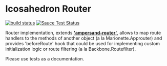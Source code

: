 
# Icosahedron Router

[![build status](https://secure.travis-ci.org/wizardzloy/icosahedron-router.png)](https://travis-ci.org/wizardzloy/icosahedron-router#)
[![Sauce Test Status](https://saucelabs.com/browser-matrix/wizardzloy.svg)](https://saucelabs.com/u/wizardzloy)

Router implementation, extends [__'ampersand-router'__](https://github.com/AmpersandJS/ampersand-router), allows
to map route handlers to the methods of another object (a la Marionette.Approuter) and provides 'beforeRoute'
hook that could be used for implementing custom initialization logic or route filtering (a la Backbone.Routefilter).

Please use tests as a documentation.
